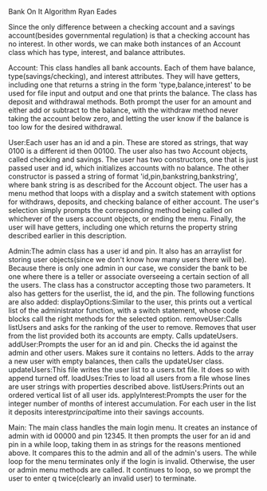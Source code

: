Bank On It Algorithm
Ryan Eades

Since the only difference between a checking account and a savings account(besides governmental regulation) is that a checking account has no interest. In other words, we can make both instances of an Account class which has type, interest, and balance attributes.

Account: This class handles all bank accounts. Each of them have balance, type(savings/checking), and interest attributes. They will have getters, including one that returns a string in the form 'type,balance,interest' to be used for file input and output and one that prints the balance. The class has deposit and withdrawal methods. Both prompt the user for an amount and either add or subtract to the balance, with the withdraw method never taking the account below zero, and letting the user know if the balance is too low for the desired withdrawal.

User:Each user has an id and a pin. These are stored as strings, that way 0100 is a different id then 00100. The user also has two Account objects, called checking and savings. The user has two constructors, one that is just passed user and id, which initializes accounts with no balance. The other constructor is passed a string of format 'id,pin,bankstring,bankstring', where bank string is as described for the Account object. The user has a menu method that loops with a display and a switch statement with options for withdraws, deposits, and checking balance of either account. The user's selection simply prompts the corresponding method being called on whichever of the users account objects, or ending the menu. Finally, the user will have getters, including one which returns the property string described earlier in this description.   

Admin:The admin class has a user id and pin. It also has an arraylist for storing user objects(since we don't know how many users there will be). Because there is only one admin in our case, we consider the bank to be one where there is a teller or associate overseeing a certain section of all the users. The class has a constructor accepting those two parameters. It also has getters for the userlist, the id, and the pin. The following functions are also added:
		displayOptions:Similar to the user, this prints out a vertical list of the administrator function, with a switch statement, whose code blocks call the right methods for the selected option.
	        removeUser:Calls listUsers and asks for the ranking of the user to remove. Removes that user from the list provided both its accounts are empty. Calls updateUsers.
		addUser:Prompts the user for an id and pin. Checks the id against the admin and other users. Makes sure it contains no letters. Adds to the array a new user with empty balances, then calls the updateUser class.
		updateUsers:This file writes the user list to a users.txt file. It does so with append turned off.
		loadUses:Tries to load all users from a file whose lines are user strings with properties described above. 
		listUsers:Prints out an ordered vertical list of all user ids.
		applyInterest:Prompts the user for the integer number of months of interest accumulation. For each user in the list it deposits interest*principal*time into their savings accounts. 
			
Main: The main class handles the main login menu. It creates an instance of admin with id 00000 and pin 12345. It then prompts the user for an id and pin in a while loop, taking them in as strings for the reasons mentioned above. It compares this to the admin and all of the admin's users. The while loop for the menu terminates only if the login is invalid. Otherwise, the user or admin menu methods are called. It continues to loop, so we prompt the user to enter q twice(clearly an invalid user) to terminate. 
